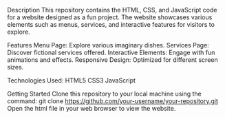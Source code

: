Description
This repository contains the HTML, CSS, and JavaScript code for a website designed as a fun project. The website showcases various elements such as menus, services, and interactive features for visitors to explore.

Features
Menu Page: Explore various imaginary dishes.
Services Page: Discover fictional services offered.
Interactive Elements: Engage with fun animations and effects.
Responsive Design: Optimized for different screen sizes.

Technologies Used:
HTML5
CSS3
JavaScript

Getting Started
Clone this repository to your local machine using the command:
git clone https://github.com/your-username/your-repository.git
Open the html file in your web browser to view the website.

